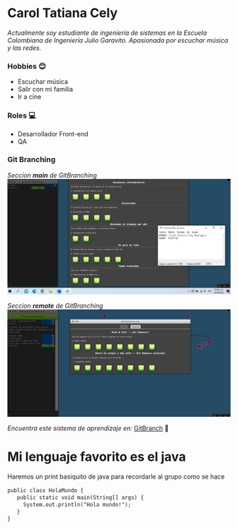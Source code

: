 # Carol Tatiana Cely 
_Actualmente soy estudiante de ingeniería de sistemas en la Escuela Colombiana de Ingeniería Julio Garavito. Apasionada por escuchar música y las redes._

### Hobbies :blush:

* Escuchar música
* Salir con mi familia
* Ir a cine 

### Roles :computer:

* Desarrollador Front-end 
* QA

### Git Branching
_Seccion **_main_** de GitBranching_
![Seccion main](Image1.png)

_Seccion **_remote_** de GitBranching_
![Seccion remote](Image2.png)

_Encuentra este sistema de aprendizaje en:_
[GitBranch](https://learngitbranching.js.org/?locale=es_AR) :memo:

Mi lenguaje favorito es el java
=

Haremos un print basiquito de java para recordarle al grupo como se hace

```
public class HolaMundo {
   public static void main(String[] args) {
     System.out.println("Hola mundo!");
   }
}
 ```

